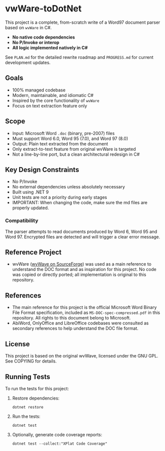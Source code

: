 # vwWare-toDotNet


This project is a complete, from-scratch write of a Word97 document parser based on `wvWare` in C#.

- **No native code dependencies**
- **No P/Invoke or interop**
- **All logic implemented natively in C#**

See `PLAN.md` for the detailed rewrite roadmap and `PROGRESS.md` for current development updates.

## Goals

- 100% managed codebase
- Modern, maintainable, and idiomatic C#
- Inspired by the core functionality of `wvWare`
- Focus on text extraction feature only

## Scope

- Input: Microsoft Word `.doc` (binary, pre-2007) files
- Must support Word 6.0, Word 95 (7.0), and Word 97 (8.0)
- Output: Plain text extracted from the document
- Only extract-to-text feature from original wvWare is targeted
- Not a line-by-line port, but a clean architectural redesign in C#

## Key Design Constraints

- No P/Invoke
- No external dependencies unless absolutely necessary
- Built using .NET 9
- Unit tests are not a priority during early stages
- IMPORTANT: When changing the code, make sure the md files are properly updated.

### Compatibility

The parser attempts to read documents produced by Word 6, Word 95 and Word 97.
Encrypted files are detected and will trigger a clear error message.

## Reference Project

- wvWare ([wvWave on SourceForge](https://sourceforge.net/projects/wvware/)) was used as a main reference to understand the DOC format and as inspiration for this project. No code was copied or directly ported; all implementation is original to this repository.

## References

- The main reference for this project is the official Microsoft Word Binary File Format specification, included as `MS-DOC-spec-compressed.pdf` in this repository. All rights to this document belong to Microsoft.
- AbiWord, OnlyOffice and LibreOffice codebases were consulted as secondary references to help understand the DOC file format.

## License

This project is based on the original wvWave, licensed under the GNU GPL. See COPYING for details.

## Running Tests

To run the tests for this project:

1. Restore dependencies:
   ```
   dotnet restore
   ```

2. Run the tests:
   ```
   dotnet test
   ```

3. Optionally, generate code coverage reports:
   ```
   dotnet test --collect:"XPlat Code Coverage"
   ```
